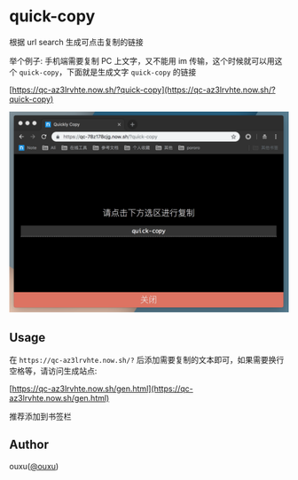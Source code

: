 # quick-copy

根据 url search 生成可点击复制的链接

举个例子: 手机端需要复制 PC 上文字，又不能用 im 传输，这个时候就可以用这个 `quick-copy`，下面就是生成文字 `quick-copy` 的链接

[https://qc-az3lrvhte.now.sh/?quick-copy](https://qc-az3lrvhte.now.sh/?quick-copy)

![](../doc/img/quick-copy.png)

## Usage

在 `https://qc-az3lrvhte.now.sh/?` 后添加需要复制的文本即可，如果需要换行空格等，请访问生成站点:

[https://qc-az3lrvhte.now.sh/gen.html](https://qc-az3lrvhte.now.sh/gen.html)

推荐添加到书签栏

## Author

ouxu([@ouxu](https://github.com/ouxu))
